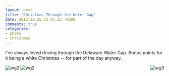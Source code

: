 ```yaml
---
layout: post
title: "Christmas Through the Water Gap"
date: 2013-12-25 13:47:23 -0500
comments: true
categories:
- photo
- christmas
---
```

I've always loved driving through the Delaware Water Gap. Bonus points for it being a white Christmas -- for part of the day anyway.

<img src="http://farm6.staticflickr.com/5542/11557079663_f46b9e37fd_c.jpg" alt="wg2">
<img src="http://farm4.staticflickr.com/3710/11556971935_655c2e9332_z.jpg" alt="wg2" style="max-width:395px">
<img src="http://farm4.staticflickr.com/3833/11556990384_a2dce17900_z.jpg" alt="wg3" style="float:right; max-width:395px">